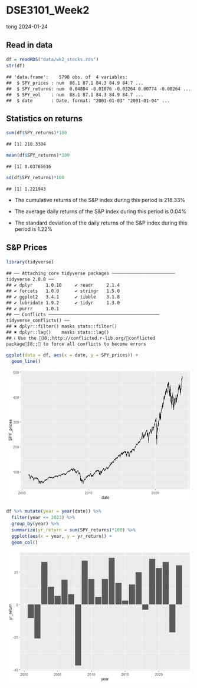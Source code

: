 DSE3101_Week2
================
tong
2024-01-24

## Read in data

``` r
df = readRDS("data/wk2_stocks.rds")
str(df)
```

    ## 'data.frame':    5798 obs. of  4 variables:
    ##  $ SPY_prices : num  88.1 87.1 84.3 84.9 84.7 ...
    ##  $ SPY_returns: num  0.04804 -0.01076 -0.03264 0.00774 -0.00264 ...
    ##  $ SPY_vol    : num  88.1 87.1 84.3 84.9 84.7 ...
    ##  $ date       : Date, format: "2001-01-03" "2001-01-04" ...

## Statistics on returns

``` r
sum(df$SPY_returns)*100
```

    ## [1] 218.3304

``` r
mean(df$SPY_returns)*100
```

    ## [1] 0.03765616

``` r
sd(df$SPY_returns)*100
```

    ## [1] 1.221943

- The cumulative returns of the S&P index during this period is 218.33%

- The average daily returns of the S&P index during this period is 0.04%

- The standard deviation of the daily returns of the S&P index during
  this period is 1.22%

## S&P Prices

``` r
library(tidyverse)
```

    ## ── Attaching core tidyverse packages ──────────────────────── tidyverse 2.0.0 ──
    ## ✔ dplyr     1.0.10     ✔ readr     2.1.4 
    ## ✔ forcats   1.0.0      ✔ stringr   1.5.0 
    ## ✔ ggplot2   3.4.1      ✔ tibble    3.1.8 
    ## ✔ lubridate 1.9.2      ✔ tidyr     1.3.0 
    ## ✔ purrr     1.0.1      
    ## ── Conflicts ────────────────────────────────────────── tidyverse_conflicts() ──
    ## ✖ dplyr::filter() masks stats::filter()
    ## ✖ dplyr::lag()    masks stats::lag()
    ## ℹ Use the ]8;;http://conflicted.r-lib.org/conflicted package]8;; to force all conflicts to become errors

``` r
ggplot(data = df, aes(x = date, y = SPY_prices)) +
  geom_line()
```

![](wk2-workshop_files/figure-gfm/unnamed-chunk-3-1.png)<!-- -->

``` r
df %>% mutate(year = year(date)) %>%
  filter(year <= 2023) %>%
  group_by(year) %>%
  summarize(yr_return = sum(SPY_returns)*100) %>%
  ggplot(aes(x = year, y = yr_return)) +
  geom_col()
```

![](wk2-workshop_files/figure-gfm/unnamed-chunk-4-1.png)<!-- -->
